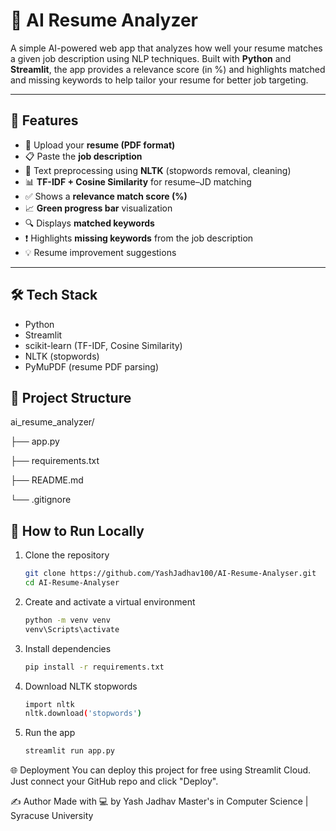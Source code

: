# 🧠 AI Resume Analyzer

A simple AI-powered web app that analyzes how well your resume matches a given job description using NLP techniques. Built with **Python** and **Streamlit**, the app provides a relevance score (in %) and highlights matched and missing keywords to help tailor your resume for better job targeting.

---

## 🚀 Features

- 📄 Upload your **resume (PDF format)**
- 📋 Paste the **job description**
- 🧠 Text preprocessing using **NLTK** (stopwords removal, cleaning)
- 📊 **TF-IDF + Cosine Similarity** for resume–JD matching
- ✅ Shows a **relevance match score (%)**
- 📈 **Green progress bar** visualization
- 🔍 Displays **matched keywords**
- ❗ Highlights **missing keywords** from the job description
- 💡 Resume improvement suggestions

---

## 🛠️ Tech Stack

- Python
- Streamlit
- scikit-learn (TF-IDF, Cosine Similarity)
- NLTK (stopwords)
- PyMuPDF (resume PDF parsing)

## 📂 Project Structure

ai_resume_analyzer/

├── app.py

├── requirements.txt

├── README.md

└── .gitignore

## 🧪 How to Run Locally

1. Clone the repository  
   ```bash
   git clone https://github.com/YashJadhav100/AI-Resume-Analyser.git
   cd AI-Resume-Analyser
   
2. Create and activate a virtual environment 
   ```bash
   python -m venv venv
   venv\Scripts\activate

4. Install dependencies
   ```bash
   pip install -r requirements.txt

6. Download NLTK stopwords
   ```bash
   import nltk
   nltk.download('stopwords')

8. Run the app
   ```bash
   streamlit run app.py

🌐 Deployment
You can deploy this project for free using Streamlit Cloud. Just connect your GitHub repo and click "Deploy".

✍️ Author
Made with 💻 by Yash Jadhav
Master's in Computer Science | Syracuse University
